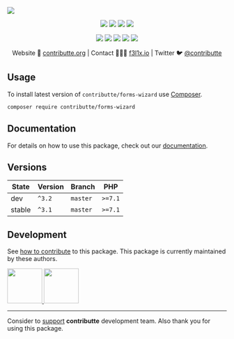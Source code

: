 ![](https://heatbadger.now.sh/github/readme/contributte/forms-wizard/)

<p align=center>
  <a href="https://github.com/contributte/forms-wizard/actions"><img src="https://badgen.net/github/checks/contributte/forms-wizard/master"></a>
  <a href="https://coveralls.io/r/contributte/forms-wizard"><img src="https://badgen.net/coveralls/c/github/contributte/forms-wizard"></a>
  <a href="https://packagist.org/packages/contributte/forms-wizard"><img src="https://badgen.net/packagist/dm/contributte/forms-wizard"></a>
  <a href="https://packagist.org/packages/contributte/forms-wizard"><img src="https://badgen.net/packagist/v/contributte/forms-wizard"></a>
</p>
<p align=center>
  <a href="https://packagist.org/packages/contributte/forms-wizard"><img src="https://badgen.net/packagist/php/contributte/forms-wizard"></a>
  <a href="https://github.com/contributte/forms-wizard"><img src="https://badgen.net/github/license/contributte/forms-wizard"></a>
  <a href="https://bit.ly/ctteg"><img src="https://badgen.net/badge/support/gitter/cyan"></a>
  <a href="https://bit.ly/cttfo"><img src="https://badgen.net/badge/support/forum/yellow"></a>
  <a href="https://contributte.org/partners.html"><img src="https://badgen.net/badge/sponsor/donations/F96854"></a>
</p>

<p align=center>
Website 🚀 <a href="https://contributte.org">contributte.org</a> | Contact 👨🏻‍💻 <a href="https://f3l1x.io">f3l1x.io</a> | Twitter 🐦 <a href="https://twitter.com/contributte">@contributte</a>
</p>

## Usage

To install latest version of `contributte/forms-wizard` use [Composer](https://getcomposer.org).

```bash
composer require contributte/forms-wizard
```

## Documentation

For details on how to use this package, check out our [documentation](.docs).


## Versions

| State       | Version     | Branch   | PHP      |
|-------------|-------------|----------|----------|
| dev         | `^3.2`      | `master` | `>=7.1`  |
| stable      | `^3.1`      | `master` | `>=7.1`  |

## Development

See [how to contribute](https://contributte.org) to this package. This package is currently maintained by these authors.

<a href="https://github.com/f3l1x">
    <img width="80" height="80" src="https://avatars2.githubusercontent.com/u/538058?v=3&s=80">
</a>
<a href="https://github.com/MartkCz">
    <img width="80" height="80" src="https://avatars2.githubusercontent.com/u/10145362?v=3&s=80">
</a>

-----

Consider to [support](https://contributte.org/partners) **contributte** development team.
Also thank you for using this package.
